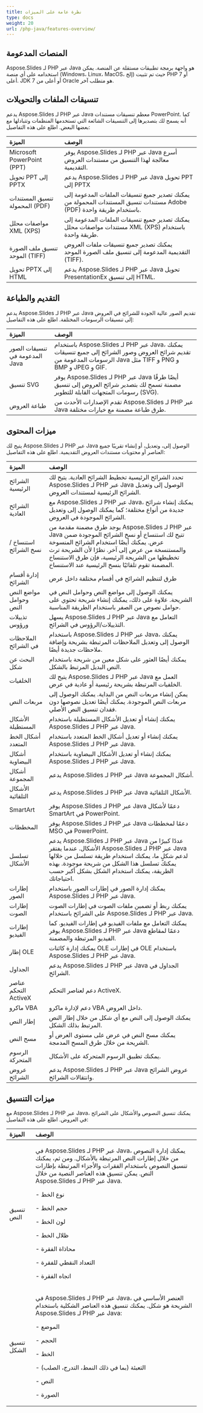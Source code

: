 ```yaml
---
title: نظرة عامة على الميزات
type: docs
weight: 20
url: /php-java/features-overview/
---
```


## **المنصات المدعومة**
Aspose.Slides لـ PHP عبر Java هو واجهة برمجة تطبيقات مستقلة عن المنصة. يمكن استخدامه على أي منصة (Windows، Linux، MacOS، إلخ) حيث تم تثبيت PHP 7 أو أعلى. JDK 7 أو أعلى من Oracle هو متطلب آخر.

## **تنسيقات الملفات والتحويلات**
يدعم Aspose.Slides لـ PHP عبر Java معظم تنسيقات مستندات PowerPoint. كما أنه يسمح لك بتصديرها إلى التنسيقات الشائعة التي تستخدمها المنظمات وتتبادلها مع بعضها البعض. اطلع على هذه التفاصيل:

|**الميزة**|**الوصف**|
| :- | :- |
|Microsoft PowerPoint (PPT)|يوفر Aspose.Slides لـ PHP عبر Java أسرع معالجة لهذا التنسيق من مستندات العروض التقديمية.|
|تحويل PPT إلى PPTX|يدعم Aspose.Slides لـ PHP عبر Java تحويل PPT إلى PPTX|
|تنسيق المستندات المحمولة (PDF)|يمكنك تصدير جميع تنسيقات الملفات المدعومة إلى مستندات تنسيق المستندات المحمولة من Adobe (PDF) باستخدام طريقة واحدة.|
|مواصفات محلل XML (XPS)|يمكنك تصدير جميع تنسيقات الملفات المدعومة إلى مستندات مواصفات محلل XML (XPS) باستخدام طريقة واحدة.|
|تنسيق ملف الصورة الموحد (TIFF)|يمكنك تصدير جميع تنسيقات ملفات العروض التقديمية المدعومة إلى تنسيق ملف الصورة الموحد (TIFF).|
|تحويل PPTX إلى HTML|يدعم Aspose.Slides لـ PHP عبر Java تحويل PresentationEx إلى تنسيق HTML.|

## **التقديم والطباعة**
يدعم Aspose.Slides لـ PHP عبر Java تقديم الصور عالية الجودة للشرائح في العروض إلى تنسيقات الرسومات المختلفة. اطلع على هذه التفاصيل:

|**الميزة**|**الوصف**|
| :- | :- |
|تنسيقات الصور المدعومة في Java|باستخدام Aspose.Slides لـ PHP عبر Java، يمكنك تقديم شرائح العروض وصور الشرائح إلى جميع تنسيقات الرسومات المدعومة من Java مثل TIFF و PNG و BMP و JPEG و GIF.|
|تنسيق SVG|يوفر Aspose.Slides لـ PHP عبر Java أيضًا طرقًا مضمنة تسمح لك بتصدير شرائح العروض إلى تنسيق رسومات المتجهات القابلة للتطوير (SVG).|
|طباعة العروض|تقدم الإصدارات الأحدث من Aspose.Slides لـ PHP عبر Java طرق طباعة مضمنة مع خيارات مختلفة.|

## **ميزات المحتوى**
يتيح لك Aspose.Slides لـ PHP عبر Java الوصول إلى، وتعديل، أو إنشاء تقريبًا جميع العناصر أو محتويات مستندات العروض التقديمية. اطلع على هذه التفاصيل:

|**الميزة**|**الوصف**|
| :- | :- |
|الشرائح الرئيسية|تحدد الشرائح الرئيسية تخطيط الشرائح العادية. يتيح لك Aspose.Slides لـ PHP عبر Java الوصول إلى وتعديل الشرائح الرئيسية لمستندات العروض.|
|الشرائح العادية|مع Aspose.Slides لـ PHP عبر Java، يمكنك إنشاء شرائح جديدة من أنواع مختلفة؛ كما يمكنك الوصول إلى وتعديل الشرائح الموجودة في العروض.|
|استنساخ / نسخ الشرائح|يوجد طرق مضمنة مقدمة من Aspose.Slides لـ PHP عبر Java تتيح لك استنساخ أو نسخ الشرائح الموجودة ضمن عرض. يمكنك أيضًا استخدام الشرائح المنسوخة والمستنسخة من عرض إلى آخر. نظرًا لأن الشريحة ترث تخطيطها من الشريحة الرئيسية، فإن طرق الاستنساخ المضمنة تقوم تلقائيًا بنسخ الرئيسية عند الاستنساخ.|
|إدارة أقسام الشرائح|طرق لتنظيم الشرائح في أقسام مختلفة داخل عرض|
|مواضع النص وحوامل النص|يمكنك الوصول إلى مواضع النص وحوامل النص في الشريحة. علاوة على ذلك، يمكنك إنشاء شريحة تحتوي على حوامل نصوص من الصفر باستخدام الطريقة المناسبة.|
|تذييلات ورؤوس|يسهل Aspose.Slides لـ PHP عبر Java التعامل مع التذييلات/الرؤوس في الشرائح.|
|الملاحظات في الشرائح|باستخدام Aspose.Slides لـ PHP عبر Java، يمكنك الوصول إلى وتعديل الملاحظات المرتبطة بشريحة وإضافة ملاحظات جديدة أيضًا.|
|البحث عن شكل|يمكنك أيضًا العثور على شكل معين من شريحة باستخدام النص البديل المرتبط بالشكل.|
|الخلفيات|يتيح لك Aspose.Slides لـ PHP عبر Java العمل مع الخلفيات المرتبطة بشريحة رئيسية أو عادية في عرض.|
|مربعات النص|يمكن إنشاء مربعات النص من البداية. يمكنك الوصول إلى مربعات النص الموجودة. يمكنك أيضًا تعديل نصوصها دون فقدان تنسيق النص الأصلي.|
|الأشكال المستطيلة|يمكنك إنشاء أو تعديل الأشكال المستطيلة باستخدام Aspose.Slides لـ PHP عبر Java.|
|أشكال الخط المتعدد|يمكنك إنشاء أو تعديل أشكال الخط المتعدد باستخدام Aspose.Slides لـ PHP عبر Java.|
|أشكال البيضاوية|يمكنك إنشاء أو تعديل الأشكال البيضاوية باستخدام Aspose.Slides لـ PHP عبر Java.|
|أشكال المجموعة|يدعم Aspose.Slides لـ PHP عبر Java أشكال المجموعة.|
|الأشكال التلقائية|يدعم Aspose.Slides لـ PHP عبر Java الأشكال التلقائية.|
|SmartArt|يوفر Aspose.Slides لـ PHP عبر Java دعمًا لأشكال SmartArt في PowerPoint.|
|المخططات|يوفر Aspose.Slides لـ PHP عبر Java دعمًا لمخططات MSO في PowerPoint.|
|تسلسل الأشكال|يدعم Aspose.Slides لـ PHP عبر Java عددًا كبيرًا من الأشكال. عندما يفتقر Aspose.Slides لـ PHP عبر Java لدعم شكلٍ ما، يمكنك استخدام طريقة تسلسل من خلالها يمكنك تسلسل هذا الشكل من شريحة موجودة. بهذه الطريقة، يمكنك استخدام الشكل بشكل أكبر حسب احتياجاتك.|
|إطارات الصور|يمكنك إدارة الصور في إطارات الصور باستخدام Aspose.Slides لـ PHP عبر Java.|
|إطارات الصوت|يمكنك ربط أو تضمين ملفات الصوت في إطارات الصوت على الشرائح باستخدام Aspose.Slides لـ PHP عبر Java.|
|إطارات الفيديو|يمكنك التعامل مع ملفات الفيديو في إطارات الفيديو. كما يوفر Aspose.Slides لـ PHP عبر Java دعمًا لمقاطع الفيديو المرتبطة والمضمنة.|
|إطار OLE|يمكنك إدارة كائنات OLE في إطارات OLE باستخدام Aspose.Slides لـ PHP عبر Java.|
|الجداول|يدعم Aspose.Slides لـ PHP عبر Java الجداول في الشرائح.|
|عناصر التحكم ActiveX|دعم لعناصر التحكم ActiveX.|
|ماكرو VBA|دعم لإدارة ماكرو VBA داخل العروض.|
|إطار النص|يمكنك الوصول إلى النص مع أي شكل من خلال إطار النص المرتبط بذلك الشكل.|
|مسح النص|يمكنك مسح النص في عرض على مستوى العرض أو الشريحة من خلال طرق المسح المدمجة.|
|الرسوم المتحركة|يمكنك تطبيق الرسوم المتحركة على الأشكال.|
|عروض الشرائح|يدعم Aspose.Slides لـ PHP عبر Java عروض الشرائح وانتقالات الشرائح.|

## **ميزات التنسيق**
مع Aspose.Slides لـ PHP عبر Java، يمكنك تنسيق النصوص والأشكال على الشرائح في العروض. اطلع على هذه التفاصيل:

|**الميزة**|**الوصف**|
| :- | :- |
|تنسيق النص|<p>في Aspose.Slides لـ PHP عبر Java، يمكنك إدارة النصوص من خلال إطارات النص المرتبطة بالأشكال. ومن ثم، يمكنك تنسيق النصوص باستخدام الفقرات والأجزاء المرتبطة بإطارات النص. يمكن تنسيق هذه العناصر النصية من خلال Aspose.Slides لـ PHP عبر Java.</p><p>- نوع الخط</p><p>- حجم الخط</p><p>- لون الخط</p><p>- ظلال الخط</p><p>- محاذاة الفقرة</p><p>- التعداد النقطي للفقرة</p><p>- اتجاه الفقرة</p>|
|تنسيق الشكل|<p>في Aspose.Slides لـ PHP عبر Java، العنصر الأساسي في الشريحة هو شكل. يمكنك تنسيق هذه العناصر الشكلية باستخدام Aspose.Slides لـ PHP عبر Java:</p><p>- الموضع</p><p>- الحجم</p><p>- الخط</p><p>- التعبئة (بما في ذلك النمط، التدرج، الصلب)</p><p>- النص</p><p>- الصورة</p>|